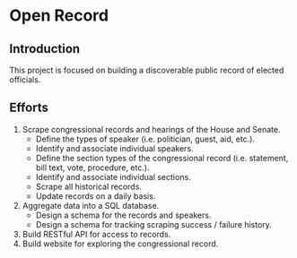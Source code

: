 # Open Record

## Introduction
This project is focused on building a discoverable public record of elected officials.

## Efforts
1. Scrape congressional records and hearings of the House and Senate.
    - Define the types of speaker (i.e. politician, guest, aid, etc.).
    - Identify and associate individual speakers.
    - Define the section types of the congressional record (i.e. statement, bill text, vote, procedure, etc.).
    - Identify and associate individual sections.
    - Scrape all historical records.
    - Update records on a daily basis.
2. Aggregate data into a SQL database.
    - Design a schema for the records and speakers.
    - Design a schema for tracking scraping success / failure history.
3. Build RESTful API for access to records.
4. Build website for exploring the congressional record.
